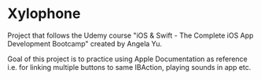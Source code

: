 # Xylophone

Project that follows the Udemy course "iOS & Swift - The Complete iOS App Development Bootcamp" created by Angela Yu.

Goal of this project is to practice using Apple Documentation as reference i.e. for linking multiple buttons to same IBAction, playing sounds in app etc.

